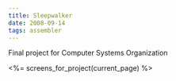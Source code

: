 ```yaml
---
title: Sleepwalker
date: 2008-09-14
tags: assembler
---
```


Final project for Computer Systems Organization

<div class='row'>
  <%= screens_for_project(current_page) %>
</div>
